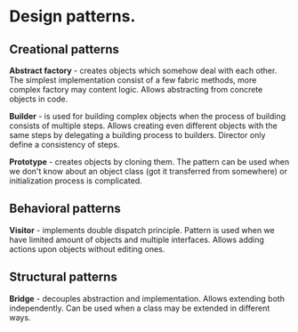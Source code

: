 # Design patterns. #


## Creational patterns ## 

**Abstract factory** - creates objects which somehow deal with each other. 
The simplest implementation consist of a few fabric methods, more complex factory
may content logic. Allows abstracting from concrete objects in code.

**Builder** - is used for building complex objects when the process of building consists 
of multiple steps. Allows creating even different objects with the same steps by 
delegating a building process to builders. Director only define a consistency of steps.

**Prototype** - creates objects by cloning them. The pattern can be used when we don't 
know about an object class (got it transferred from somewhere) or initialization 
process is complicated.


## Behavioral patterns ##

**Visitor** - implements double dispatch principle. Pattern is used when we have limited 
 amount of objects and multiple interfaces. Allows adding actions upon objects without
editing ones.


## Structural patterns ##

**Bridge** - decouples abstraction and implementation. Allows extending both 
independently. Can be used when a class may be extended in different ways.